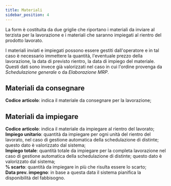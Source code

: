 ```yaml
---
title: Materiali
sidebar_position: 4
---
```


La form è costituita da due griglie che riportano i materiali da inviare al terzista per la lavorazione e i materiali che saranno impiegati al rientro del prodotto lavorato.

I materiali inviati e impiegati possono essere gestiti dall'operatore e in tal caso è necessario immettere la quantità, l'eventuale prezzo della lavorazione, la data di previsto rientro, la data di impiego del materiale. Questi dati sono invece già valorizzati nel caso in cui l'ordine provenga da *Schedulazione generale* o da *Elaborazione MRP*.

## Materiali da consegnare

**Codice articolo**: indica il materiale da consegnare per la lavorazione;  

## Materiali da impiegare

**Codice articolo**: indica il materiale da impiegare al rientro del lavorato;  
**Impiego unitario**: quantità da impiegare per ogni unità del rientro del lavorato, nel caso di gestione automatica della schedulazione di distinte; questo dato è valorizzato dal sistema;  
**Impiego totale**: quantità totale da impiegare per la completa lavorazione nel caso di gestione automatica della schedulazione di distinte; questo dato è valorizzato dal sistema;  
**% scarto**: quantità da impiegare in più che risulta essere lo scarto;  
**Data prev. impegno**: in base a questa data il sistema pianifica la disponibilità del fabbisogno.